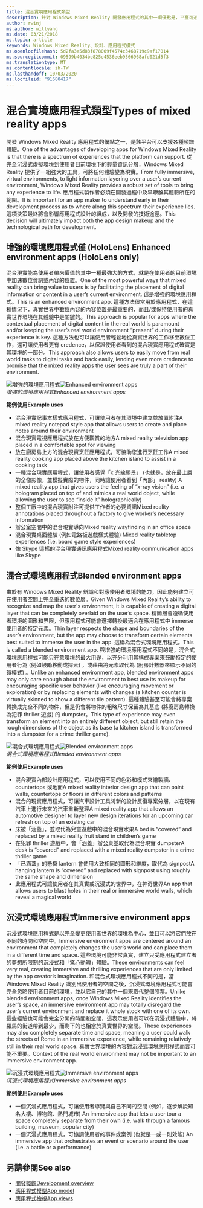 ```yaml
---
title: 混合實境應用程式類型
description: 針對 Windows Mixed Reality 開發應用程式的其中一項優點是，平臺可透過使用者目前的 environmentl，從完全沉浸式的虛擬環境支援的各種體驗，到輕量資訊的分層。
author: rwinj
ms.author: willyang
ms.date: 03/21/2018
ms.topic: article
keywords: Windows Mixed Reality、設計、應用程式模式
ms.openlocfilehash: 5d2fa3a5d83f878009f4574c3468719c9af17014
ms.sourcegitcommit: 09599b4034be825e4536eeb9566968afd021d5f3
ms.translationtype: MT
ms.contentlocale: zh-TW
ms.lasthandoff: 10/03/2020
ms.locfileid: "91680417"
---
```

# <a name="types-of-mixed-reality-apps"></a><span data-ttu-id="65edc-104">混合實境應用程式類型</span><span class="sxs-lookup"><span data-stu-id="65edc-104">Types of mixed reality apps</span></span>

<span data-ttu-id="65edc-105">開發 Windows Mixed Reality 應用程式的優點之一，是該平台可以支援各種頻譜體驗。</span><span class="sxs-lookup"><span data-stu-id="65edc-105">One of the advantages of developing apps for Windows Mixed Reality is that there is a spectrum of experiences that the platform can support.</span></span> <span data-ttu-id="65edc-106">從完全沉浸式虛擬環境到使用者目前環境下的輕量資訊分層，Windows Mixed Reality 提供了一組強大的工具，可將任何體驗變為現實。</span><span class="sxs-lookup"><span data-stu-id="65edc-106">From fully immersive, virtual environments, to light information layering over a user’s current environment, Windows Mixed Reality provides a robust set of tools to bring any experience to life.</span></span> <span data-ttu-id="65edc-107">應用程式製作者必須在開發過程中及早瞭解其體驗所在的範圍。</span><span class="sxs-lookup"><span data-stu-id="65edc-107">It is important for an app maker to understand early in their development process as to where along this spectrum their experience lies.</span></span> <span data-ttu-id="65edc-108">這項決策最終將會影響應用程式設計的組成，以及開發的技術途徑。</span><span class="sxs-lookup"><span data-stu-id="65edc-108">This decision will ultimately impact both the app design makeup and the technological path for development.</span></span>

## <a name="enhanced-environment-apps-hololens-only"></a><span data-ttu-id="65edc-109">增強的環境應用程式僅 (HoloLens) </span><span class="sxs-lookup"><span data-stu-id="65edc-109">Enhanced environment apps (HoloLens only)</span></span>

<span data-ttu-id="65edc-110">混合現實能為使用者帶來價值的其中一種最強大的方式，就是在使用者的目前環境中加速數位資訊或內容的位置。</span><span class="sxs-lookup"><span data-stu-id="65edc-110">One of the most powerful ways that mixed reality can bring value to users is by facilitating the placement of digital information or content in a user’s current environment.</span></span> <span data-ttu-id="65edc-111">這是增強的環境應用程式。</span><span class="sxs-lookup"><span data-stu-id="65edc-111">This is an enhanced environment app.</span></span> <span data-ttu-id="65edc-112">這種方法很常用於應用程式，在這種情況下，真實世界中數位內容的內容位置是最重要的，而且/或保持使用者的真實世界環境在其體驗中是關鍵的。</span><span class="sxs-lookup"><span data-stu-id="65edc-112">This approach is popular for apps where the contextual placement of digital content in the real world is paramount and/or keeping the user’s real world environment “present” during their experience is key.</span></span> <span data-ttu-id="65edc-113">這種方法也可以讓使用者輕鬆地從真實世界的工作移至數位工作，還可讓使用者更有 credence，以保證使用者看到的混合現實應用程式確實是其環境的一部分。</span><span class="sxs-lookup"><span data-stu-id="65edc-113">This approach also allows users to easily move from real world tasks to digital tasks and back easily, lending even more credence to promise that the mixed reality apps the user sees are truly a part of their environment.</span></span>

<span data-ttu-id="65edc-114">![增強的環境應用程式](images/enhancedenvironmentapps-640px.jpg)</span><span class="sxs-lookup"><span data-stu-id="65edc-114">![Enhanced environment apps](images/enhancedenvironmentapps-640px.jpg)</span></span><br>
<span data-ttu-id="65edc-115">*增強的環境應用程式*</span><span class="sxs-lookup"><span data-stu-id="65edc-115">*Enhanced environment apps*</span></span>

<span data-ttu-id="65edc-116">**範例使用**</span><span class="sxs-lookup"><span data-stu-id="65edc-116">**Example uses**</span></span>
* <span data-ttu-id="65edc-117">混合現實記事本樣式應用程式，可讓使用者在其環境中建立並放置附注</span><span class="sxs-lookup"><span data-stu-id="65edc-117">A mixed reality notepad style app that allows users to create and place notes around their environment</span></span>
* <span data-ttu-id="65edc-118">混合現實電視應用程式放在方便觀賞的地方</span><span class="sxs-lookup"><span data-stu-id="65edc-118">A mixed reality television app placed in a comfortable spot for viewing</span></span>
* <span data-ttu-id="65edc-119">放在廚房島上方的混合現實烹飪應用程式，可協助您進行烹飪工作</span><span class="sxs-lookup"><span data-stu-id="65edc-119">A mixed reality cooking app placed above the kitchen island to assist in a cooking task</span></span>
* <span data-ttu-id="65edc-120">一種混合現實應用程式，讓使用者感覺「x 光線願景」 (也就是，放在最上層的全像影像，並模擬實際的物件，同時讓使用者看到「內部」 reality) </span><span class="sxs-lookup"><span data-stu-id="65edc-120">A mixed reality app that gives users the feeling of “x-ray vision” (i.e. a hologram placed on top of and mimics a real world object, while allowing the user to see “inside it” holographically)</span></span>
* <span data-ttu-id="65edc-121">整個工廠中的混合現實附注可提供工作者的必要資訊</span><span class="sxs-lookup"><span data-stu-id="65edc-121">Mixed reality annotations placed throughout a factory to give worker’s necessary information</span></span>
* <span data-ttu-id="65edc-122">辦公室空間中的混合現實導向</span><span class="sxs-lookup"><span data-stu-id="65edc-122">Mixed reality wayfinding in an office space</span></span>
* <span data-ttu-id="65edc-123">混合現實桌面體驗 (例如電路板遊戲樣式體驗) </span><span class="sxs-lookup"><span data-stu-id="65edc-123">Mixed reality tabletop experiences (i.e. board game style experiences)</span></span>
* <span data-ttu-id="65edc-124">像 Skype 這樣的混合現實通訊應用程式</span><span class="sxs-lookup"><span data-stu-id="65edc-124">Mixed reality communication apps like Skype</span></span>

## <a name="blended-environment-apps"></a><span data-ttu-id="65edc-125">混合式環境應用程式</span><span class="sxs-lookup"><span data-stu-id="65edc-125">Blended environment apps</span></span>

<span data-ttu-id="65edc-126">由於有 Windows Mixed Reality 辨識和對應使用者環境的能力，因此能夠建立可在使用者空間上完全重迭的數位層。</span><span class="sxs-lookup"><span data-stu-id="65edc-126">Given Windows Mixed Reality’s ability to recognize and map the user's environment, it is capable of creating a digital layer that can be completely overlaid on the user’s space.</span></span> <span data-ttu-id="65edc-127">精簡層會遵循使用者環境的圖形和界限，但應用程式可能會選擇轉換最適合在應用程式中 immerse 使用者的特定元素。</span><span class="sxs-lookup"><span data-stu-id="65edc-127">Thin layer respects the shape and boundaries of the user’s environment, but the app may choose to transform certain elements best suited to immerse the user in the app.</span></span> <span data-ttu-id="65edc-128">這稱為混合式環境應用程式。</span><span class="sxs-lookup"><span data-stu-id="65edc-128">This is called a blended environment app.</span></span> <span data-ttu-id="65edc-129">與增強的環境應用程式不同的是，混合式環境應用程式可能只在意環境的最大用途，以充分利用其構成專案來鼓勵特定的使用者行為 (例如鼓勵移動或探索) ，或藉由將元素取代為 (廚房計數器來顯示不同的磚模式) 。</span><span class="sxs-lookup"><span data-stu-id="65edc-129">Unlike an enhanced environment app, blended environment apps may only care enough about the environment to best use its makeup for encouraging specific user behavior (like encouraging movement or exploration) or by replacing elements with changes (a kitchen counter is virtually skinned to show a different tile pattern).</span></span> <span data-ttu-id="65edc-130">這種體驗甚至可能會將專案轉換成完全不同的物件，但是仍會將物件的粗略尺寸保留為其基底 (將廚房島轉換為犯罪 thriller 遊戲) 的 dumpster。</span><span class="sxs-lookup"><span data-stu-id="65edc-130">This type of experience may even transform an element into an entirely different object, but still retain the rough dimensions of the object as its base (a kitchen island is transformed into a dumpster for a crime thriller game).</span></span>

<span data-ttu-id="65edc-131">![混合式環境應用程式](images/blendedenvironmentapps-640px.jpg)</span><span class="sxs-lookup"><span data-stu-id="65edc-131">![Blended environment apps](images/blendedenvironmentapps-640px.jpg)</span></span><br>
<span data-ttu-id="65edc-132">*混合式環境應用程式*</span><span class="sxs-lookup"><span data-stu-id="65edc-132">*Blended environment apps*</span></span>

<span data-ttu-id="65edc-133">**範例使用**</span><span class="sxs-lookup"><span data-stu-id="65edc-133">**Example uses**</span></span>
* <span data-ttu-id="65edc-134">混合現實內部設計應用程式，可以使用不同的色彩和模式來繪製牆、countertops 或地面</span><span class="sxs-lookup"><span data-stu-id="65edc-134">A mixed reality interior design app that can paint walls, countertops or floors in different colors and patterns</span></span>
* <span data-ttu-id="65edc-135">混合的現實應用程式，可讓汽車設計工具將新的設計反復專案分層，以在現有汽車上進行未來的汽車重新整理</span><span class="sxs-lookup"><span data-stu-id="65edc-135">A mixed reality app that allows an automotive designer to layer new design iterations for an upcoming car refresh on top of an existing car</span></span>
* <span data-ttu-id="65edc-136">床被「涵蓋」，並取代為兒童遊戲中的混合現實水果</span><span class="sxs-lookup"><span data-stu-id="65edc-136">A bed is “covered” and replaced by a mixed reality fruit stand in children’s game</span></span>
* <span data-ttu-id="65edc-137">在犯罪 thriller 遊戲中，會「涵蓋」辦公桌並取代為混合現實 dumpster</span><span class="sxs-lookup"><span data-stu-id="65edc-137">A desk is “covered” and replaced with a mixed reality dumpster in a crime thriller game</span></span>
* <span data-ttu-id="65edc-138">「已涵蓋」的懸掛 lantern 會使用大致相同的圖形和維度，取代為 signpost</span><span class="sxs-lookup"><span data-stu-id="65edc-138">A hanging lantern is “covered” and replaced with signpost using roughly the same shape and dimension</span></span>
* <span data-ttu-id="65edc-139">此應用程式可讓使用者在其真實或沉浸式的世界中，在神奇世界</span><span class="sxs-lookup"><span data-stu-id="65edc-139">An app that allows users to blast holes in their real or immersive world walls, which reveal a magical world</span></span>

## <a name="immersive-environment-apps"></a><span data-ttu-id="65edc-140">沉浸式環境應用程式</span><span class="sxs-lookup"><span data-stu-id="65edc-140">Immersive environment apps</span></span>

<span data-ttu-id="65edc-141">沉浸式環境應用程式是以完全變更使用者世界的環境為中心，並且可以將它們放在不同的時間和空間中。</span><span class="sxs-lookup"><span data-stu-id="65edc-141">Immersive environment apps are centered around an environment that completely changes the user’s world and can place them in a different time and space.</span></span> <span data-ttu-id="65edc-142">這些環境可能非常真實，建立只受應用程式建立者的夢想所限制的沉浸式和「驚心動魄」體驗。</span><span class="sxs-lookup"><span data-stu-id="65edc-142">These environments can feel very real, creating immersive and thrilling experiences that are only limited by the app creator’s imagination.</span></span> <span data-ttu-id="65edc-143">和混合式環境應用程式不同的是，當 Windows Mixed Reality 識別出使用者的空間之後，沉浸式環境應用程式可能會完全忽略使用者目前的環境，並以它自己的其中一個來取代整個股票。</span><span class="sxs-lookup"><span data-stu-id="65edc-143">Unlike blended environment apps, once Windows Mixed Reality identifies the user’s space, an immersive environment app may totally disregard the user’s current environment and replace it whole stock with one of its own.</span></span> <span data-ttu-id="65edc-144">這些經驗也可能會完全分開的時間和空間，這表示使用者可以在沉浸式體驗中，將羅馬的街道帶到最少，而剩下的也相當於真實世界的空間。</span><span class="sxs-lookup"><span data-stu-id="65edc-144">These experiences may also completely separate time and space, meaning a user could walk the streets of Rome in an immersive experience, while remaining relatively still in their real world space.</span></span> <span data-ttu-id="65edc-145">真實世界環境的內容對沉浸式環境應用程式而言可能不重要。</span><span class="sxs-lookup"><span data-stu-id="65edc-145">Context of the real world environment may not be important to an immersive environment app.</span></span>

<span data-ttu-id="65edc-146">![沉浸式環境應用程式](images/windows-mixed-reality-640px.jpg)</span><span class="sxs-lookup"><span data-stu-id="65edc-146">![Immersive environment apps](images/windows-mixed-reality-640px.jpg)</span></span><br>
<span data-ttu-id="65edc-147">*沉浸式環境應用程式*</span><span class="sxs-lookup"><span data-stu-id="65edc-147">*Immersive environment apps*</span></span>

<span data-ttu-id="65edc-148">**範例使用**</span><span class="sxs-lookup"><span data-stu-id="65edc-148">**Example uses**</span></span>
* <span data-ttu-id="65edc-149">一個沉浸式應用程式，可讓使用者導覽與自己不同的空間 (例如，逐步解說知名大樓、博物館、熱門城市) </span><span class="sxs-lookup"><span data-stu-id="65edc-149">An immersive app that lets a user tour a space completely separate from their own (i.e. walk through a famous building, museum, popular city)</span></span>
* <span data-ttu-id="65edc-150">一個沉浸式應用程式，可協調使用者的事件或案例 (也就是一或一則效能) </span><span class="sxs-lookup"><span data-stu-id="65edc-150">An immersive app that orchestrates an event or scenario around the user (i.e. a battle or a performance)</span></span>

## <a name="see-also"></a><span data-ttu-id="65edc-151">另請參閱</span><span class="sxs-lookup"><span data-stu-id="65edc-151">See also</span></span>
* [<span data-ttu-id="65edc-152">開發概觀</span><span class="sxs-lookup"><span data-stu-id="65edc-152">Development overview</span></span>](../develop/development.md)
* [<span data-ttu-id="65edc-153">應用程式模型</span><span class="sxs-lookup"><span data-stu-id="65edc-153">App model</span></span>](app-model.md)
* [<span data-ttu-id="65edc-154">應用程式檢視</span><span class="sxs-lookup"><span data-stu-id="65edc-154">App views</span></span>](app-views.md)
